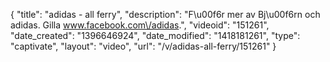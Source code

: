 {
    "title": "adidas - all ferry",
    "description": "F\u00f6r mer av Bj\u00f6rn och adidas. Gilla www.facebook.com\/adidas.",
    "videoid": "151261",
    "date_created": "1396646924",
    "date_modified": "1418181261",
    "type": "captivate",
    "layout": "video",
    "url": "\/v\/adidas-all-ferry\/151261"
}